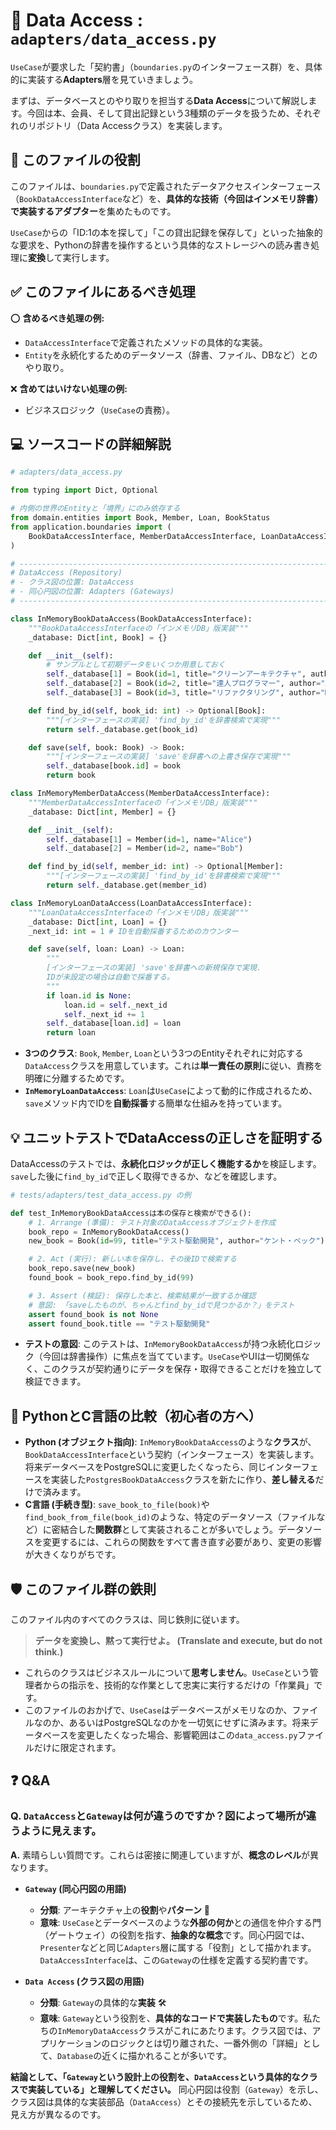 # 💾 Data Access : `adapters/data_access.py`

`UseCase`が要求した「契約書」（`boundaries.py`のインターフェース群）を、具体的に実装する**Adapters**層を見ていきましょう。

まずは、データベースとのやり取りを担当する**Data Access**について解説します。今回は本、会員、そして貸出記録という3種類のデータを扱うため、それぞれのリポジトリ（Data Accessクラス）を実装します。

## 🎯 このファイルの役割

このファイルは、`boundaries.py`で定義されたデータアクセスインターフェース（`BookDataAccessInterface`など）を、**具体的な技術（今回はインメモリ辞書）で実装するアダプター**を集めたものです。

`UseCase`からの「ID:1の本を探して」「この貸出記録を保存して」といった抽象的な要求を、Pythonの辞書を操作するという具体的なストレージへの読み書き処理に**変換**して実行します。

## ✅ このファイルにあるべき処理

⭕️ **含めるべき処理の例:**

  * `DataAccessInterface`で定義されたメソッドの具体的な実装。
  * `Entity`を永続化するためのデータソース（辞書、ファイル、DBなど）とのやり取り。

❌ **含めてはいけない処理の例:**

  * ビジネスロジック（`UseCase`の責務）。

## 💻 ソースコードの詳細解説

```python
# adapters/data_access.py

from typing import Dict, Optional

# 内側の世界のEntityと「境界」にのみ依存する
from domain.entities import Book, Member, Loan, BookStatus
from application.boundaries import (
    BookDataAccessInterface, MemberDataAccessInterface, LoanDataAccessInterface
)

# -----------------------------------------------------------------------------
# DataAccess (Repository)
# - クラス図の位置: DataAccess
# - 同心円図の位置: Adapters (Gateways)
# -----------------------------------------------------------------------------

class InMemoryBookDataAccess(BookDataAccessInterface):
    """BookDataAccessInterfaceの「インメモリDB」版実装"""
    _database: Dict[int, Book] = {}

    def __init__(self):
        # サンプルとして初期データをいくつか用意しておく
        self._database[1] = Book(id=1, title="クリーンアーキテクチャ", author="Robert C. Martin")
        self._database[2] = Book(id=2, title="達人プログラマー", author="Andrew Hunt")
        self._database[3] = Book(id=3, title="リファクタリング", author="Martin Fowler", status=BookStatus.CHECKED_OUT)

    def find_by_id(self, book_id: int) -> Optional[Book]:
        """[インターフェースの実装] 'find_by_id'を辞書検索で実現"""
        return self._database.get(book_id)

    def save(self, book: Book) -> Book:
        """[インターフェースの実装] 'save'を辞書への上書き保存で実現"""
        self._database[book.id] = book
        return book

class InMemoryMemberDataAccess(MemberDataAccessInterface):
    """MemberDataAccessInterfaceの「インメモリDB」版実装"""
    _database: Dict[int, Member] = {}

    def __init__(self):
        self._database[1] = Member(id=1, name="Alice")
        self._database[2] = Member(id=2, name="Bob")

    def find_by_id(self, member_id: int) -> Optional[Member]:
        """[インターフェースの実装] 'find_by_id'を辞書検索で実現"""
        return self._database.get(member_id)

class InMemoryLoanDataAccess(LoanDataAccessInterface):
    """LoanDataAccessInterfaceの「インメモリDB」版実装"""
    _database: Dict[int, Loan] = {}
    _next_id: int = 1 # IDを自動採番するためのカウンター

    def save(self, loan: Loan) -> Loan:
        """
        [インターフェースの実装] 'save'を辞書への新規保存で実現.
        IDが未設定の場合は自動で採番する。
        """
        if loan.id is None:
            loan.id = self._next_id
            self._next_id += 1
        self._database[loan.id] = loan
        return loan
```

  * **3つのクラス**: `Book`, `Member`, `Loan`という3つのEntityそれぞれに対応する`DataAccess`クラスを用意しています。これは**単一責任の原則**に従い、責務を明確に分離するためです。
  * **`InMemoryLoanDataAccess`**: `Loan`は`UseCase`によって動的に作成されるため、`save`メソッド内でIDを**自動採番**する簡単な仕組みを持っています。

## 💡 ユニットテストでDataAccessの正しさを証明する

DataAccessのテストでは、**永続化ロジックが正しく機能するか**を検証します。`save`した後に`find_by_id`で正しく取得できるか、などを確認します。

```python
# tests/adapters/test_data_access.py の例

def test_InMemoryBookDataAccessは本の保存と検索ができる():
    # 1. Arrange (準備): テスト対象のDataAccessオブジェクトを作成
    book_repo = InMemoryBookDataAccess()
    new_book = Book(id=99, title="テスト駆動開発", author="ケント・ベック")

    # 2. Act (実行): 新しい本を保存し、その後IDで検索する
    book_repo.save(new_book)
    found_book = book_repo.find_by_id(99)

    # 3. Assert (検証): 保存した本と、検索結果が一致するか確認
    # 意図: 「saveしたものが、ちゃんとfind_by_idで見つかるか？」をテスト
    assert found_book is not None
    assert found_book.title == "テスト駆動開発"
```

  * **テストの意図**: このテストは、`InMemoryBookDataAccess`が持つ永続化ロジック（今回は辞書操作）に焦点を当てています。`UseCase`やUIは一切関係なく、このクラスが契約通りにデータを保存・取得できることだけを独立して検証できます。

## 🐍 PythonとC言語の比較（初心者の方へ）

  * **Python (オブジェクト指向)**: `InMemoryBookDataAccess`のような**クラス**が、`BookDataAccessInterface`という契約（インターフェース）を実装します。将来データベースをPostgreSQLに変更したくなったら、同じインターフェースを実装した`PostgresBookDataAccess`クラスを新たに作り、**差し替える**だけで済みます。
  * **C言語 (手続き型)**: `save_book_to_file(book)`や`find_book_from_file(book_id)`のような、特定のデータソース（ファイルなど）に密結合した**関数群**として実装されることが多いでしょう。データソースを変更するには、これらの関数をすべて書き直す必要があり、変更の影響が大きくなりがちです。

## 🛡️ このファイル群の鉄則

このファイル内のすべてのクラスは、同じ鉄則に従います。

> **データを変換し、黙って実行せよ。 (Translate and execute, but do not think.)**

  * これらのクラスはビジネスルールについて**思考しません**。`UseCase`という管理者からの指示を、技術的な作業として忠実に実行するだけの「作業員」です。
  * このファイルのおかげで、`UseCase`はデータベースがメモリなのか、ファイルなのか、あるいはPostgreSQLなのかを一切気にせずに済みます。将来データベースを変更したくなった場合、影響範囲はこの`data_access.py`ファイルだけに限定されます。

## ❓ Q\&A

### **Q. `DataAccess`と`Gateway`は何が違うのですか？図によって場所が違うように見えます。**

**A.** 素晴らしい質問です。これらは密接に関連していますが、**概念のレベル**が異なります。

  * **`Gateway` (同心円図の用語)**

      * **分類**: アーキテクチャ上の**役割**や**パターン** 🚪
      * **意味**: `UseCase`とデータベースのような**外部の何か**との通信を仲介する門（ゲートウェイ）の役割を指す、**抽象的な概念**です。同心円図では、`Presenter`などと同じ`Adapters`層に属する「役割」として描かれます。`DataAccessInterface`は、この`Gateway`の仕様を定義する契約書です。

  * **`Data Access` (クラス図の用語)**

      * **分類**: `Gateway`の具体的な**実装** 🛠️
      * **意味**: `Gateway`という役割を、**具体的なコードで実装したもの**です。私たちの`InMemoryDataAccess`クラスがこれにあたります。クラス図では、アプリケーションのロジックとは切り離された、一番外側の「詳細」として、`Database`の近くに描かれることが多いです。

**結論として、「`Gateway`という設計上の役割を、`DataAccess`という具体的なクラスで実装している」と理解してください。** 同心円図は役割（`Gateway`）を示し、クラス図は具体的な実装部品（`DataAccess`）とその接続先を示しているため、見え方が異なるのです。